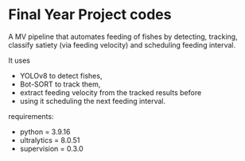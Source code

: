 # Final Year Project codes
A MV pipeline that automates feeding of fishes by detecting, tracking, classify satiety (via feeding velocity) and scheduling feeding interval. 

It uses 
- YOLOv8 to detect fishes, 
- Bot-SORT to track them, 
- extract feeding velocity from the tracked results before 
- using it scheduling the next feeding interval. 

requirements:
- python = 3.9.16
- ultralytics = 8.0.51
- supervision = 0.3.0
